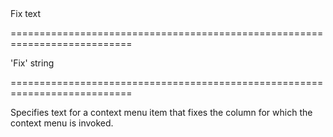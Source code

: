 <!--**
/*-------------------------------------------
    Auto-generated file. Do not modify.
-------------------------------------------

**-->
<!--d-->Fix text<!--/d-->
===========================================================================
<!--default-->'Fix'<!--/default-->
<!--type-->string<!--/type-->
===========================================================================

<!--shortDescription-->
Specifies text for a context menu item that fixes the column for which the context menu is invoked.
<!--/shortDescription-->

<!--fullDescription-->

<!--/fullDescription-->